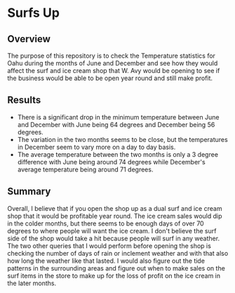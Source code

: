 # Surfs Up #

## Overview ##
The purpose of this repository is to check the Temperature statistics for Oahu during the months of June and December and see how they would affect the surf and ice cream shop that W. Avy would be opening to see if the business would be able to be open year round and still make profit.

## Results ##
* There is a significant drop in the minimum temperature between June and December with June being 64 degrees and December being 56 degrees.
* The variation in the two months seems to be close, but the temperatures in December seem to vary more on a day to day basis.
* The average temperature between the two months is only a 3 degree difference with June being around 74 degrees while December's average temperature being around 71 degrees.

## Summary ##
Overall, I believe that if you open the shop up as a dual surf and ice cream shop that it would be profitable year round. The ice cream sales would dip in the colder months, but there seems to be enough days of over 70 degrees to where people will want the ice cream. I don't believe the surf side of the shop would take a hit because people will surf in any weather. The two other queries that I would perform before opening the shop is checking the number of days of rain or inclement weather and with that also how long the weather like that lasted. I would also figure out the tide patterns in the surrounding areas and figure out when to make sales on the surf items in the store to make up for the loss of profit on the ice cream in the later months.
